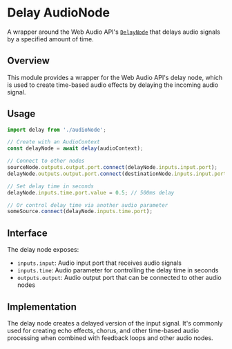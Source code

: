 # Delay AudioNode

A wrapper around the Web Audio API's [`DelayNode`](https://developer.mozilla.org/en-US/docs/Web/API/DelayNode) that delays audio signals by a specified amount of time.

## Overview

This module provides a wrapper for the Web Audio API's delay node, which is used to create time-based audio effects by delaying the incoming audio signal.

## Usage

```typescript
import delay from './audioNode';

// Create with an AudioContext
const delayNode = await delay(audioContext);

// Connect to other nodes
sourceNode.outputs.output.port.connect(delayNode.inputs.input.port);
delayNode.outputs.output.port.connect(destinationNode.inputs.input.port);

// Set delay time in seconds
delayNode.inputs.time.port.value = 0.5; // 500ms delay

// Or control delay time via another audio parameter
someSource.connect(delayNode.inputs.time.port);
```

## Interface

The delay node exposes:

- `inputs.input`: Audio input port that receives audio signals
- `inputs.time`: Audio parameter for controlling the delay time in seconds
- `outputs.output`: Audio output port that can be connected to other audio nodes

## Implementation

The delay node creates a delayed version of the input signal. It's commonly used for creating echo effects, chorus, and other time-based audio processing when combined with feedback loops and other audio nodes.